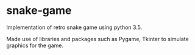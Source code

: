 # snake-game
Implementation of retro snake game using python 3.5.

Made use of libraries and packages such as Pygame, Tkinter to simulate graphics for the game.

